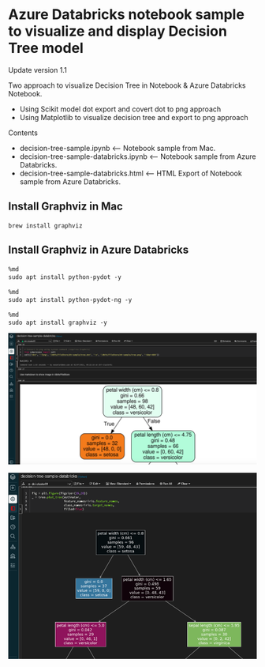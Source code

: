# Azure Databricks notebook sample to visualize and display Decision Tree model

Update version 1.1

Two approach to visualize Decision Tree in Notebook & Azure Databricks Notebook.
* Using Scikit model dot export and covert dot to png approach
* Using Matplotlib to visualize decision tree and export to png approach

Contents
* decision-tree-sample.ipynb <-- Notebook sample from Mac.
* decision-tree-sample-databricks.ipynb <-- Notebook sample from Azure Databricks.
* decision-tree-sample-databricks.html <-- HTML Export of Notebook sample from Azure Databricks.

## Install Graphviz in Mac
```shell
brew install graphviz
```

## Install Graphviz in Azure Databricks
```shell
%md
sudo apt install python-pydot -y
```

```shell
%md
sudo apt install python-pydot-ng -y
```

```shell
%md
sudo apt install graphviz -y
```

![alt text](https://github.com/easonlai/decision-tree-sample/blob/main/git-images/git-image-1.png)

![alt text](https://github.com/easonlai/decision-tree-sample/blob/main/git-images/git-image-2.png)


